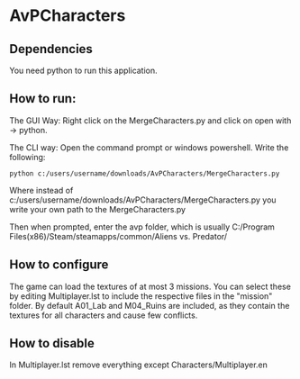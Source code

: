 # AvPCharacters
## Dependencies
You need python to run this application.

## How to run:
The GUI Way:
Right click on the MergeCharacters.py and click on open with -> python.

The CLI way:
Open  the command prompt or windows powershell. Write the following:
```
python c:/users/username/downloads/AvPCharacters/MergeCharacters.py
```
Where instead of c:/users/username/downloads/AvPCharacters/MergeCharacters.py you write your own path to the MergeCharacters.py

Then when prompted, enter the avp folder, which is usually C:/Program Files(x86)/Steam/steamapps/common/Aliens vs. Predator/

## How to configure
The game can load the textures of at most 3 missions. You can select these by editing Multiplayer.lst to include the respective files in the "mission" folder.
By default A01_Lab and M04_Ruins are included, as they contain the textures for all characters and cause few conflicts.

## How to disable
In Multiplayer.lst remove everything except Characters/Multiplayer.en


